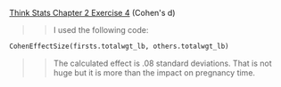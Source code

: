 [Think Stats Chapter 2 Exercise 4](http://greenteapress.com/thinkstats2/html/thinkstats2003.html#toc24) (Cohen's d)
>> I used the following code:
```python
CohenEffectSize(firsts.totalwgt_lb, others.totalwgt_lb)
```
>> The calculated effect is .08 standard deviations. That is not huge but it is more than the impact on pregnancy time.
